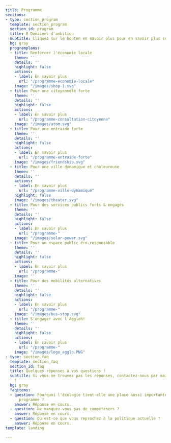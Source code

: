 ```yaml
---
title: Programme
sections:
- type: section_program
  template: section_program
  section_id: program
  title: 8 Domaines d'ambition
  subtitle: Cliquez sur le bouton en savoir plus pour en savoir plus sur chaque élément.
  bg: gray
  programplans:
  - title: Renforcer l'économie locale
    theme: ''
    details: ''
    highlight: false
    actions:
    - label: En savoir plus
      url: "/programme-economie-locale"
    image: "/images/shop-1.svg"
  - title: Pour une citoyenneté forte
    theme: ''
    details: ''
    highlight: false
    actions:
    - label: En savoir plus
      url: "/programme-consultation-citoyenne"
    image: "/images/atom.svg"
  - title: Pour une entraide forte
    theme: ''
    details: ''
    highlight: false
    actions:
    - label: En savoir plus
      url: "/programme-entraide-forte"
    image: "/images/friendship.svg"
  - title: Pour une ville dynamique et chaleureuse
    theme: ''
    details: ''
    actions:
    - label: En savoir plus
      url: "/programme-ville-dynamique"
    highlight: false
    image: "/images/theater.svg"
  - title: Pour des services publics forts & engagés
    theme: ''
    details: ''
    highlight: false
    actions:
    - label: En savoir plus
      url: "/programme-"
    image: "/images/solar-power.svg"
  - title: Pour un espace public éco-responsable
    theme: ''
    details: ''
    highlight: false
    actions:
    - label: En savoir plus
      url: "/programme-"
    image: ''
  - title: Pour des mobilités alternatives
    theme: ''
    details: ''
    highlight: false
    actions:
    - label: En savoir plus
      url: "/programme-"
    image: "/images/bus-stop.svg"
  - title: S'engager avec l'Aggloh!
    theme: ''
    details: ''
    highlight: false
    actions:
    - label: En savoir plus
      url: "/programme-"
    image: "/images/logo_agglo.PNG"
- type: section_faq
  template: section_faq
  section_id: faq
  title: Quelques réponses à vos questions !
  subtitle: Si vous ne trouvez pas les réponses, contactez-nous par mail ou téléphone
    !
  bg: gray
  faqitems:
  - question: Pourquoi l'écologie tient-elle une place aussi importante dans notre
      programme ?
    answer: Réponse en cours.
  - question: Ne manquez-vous pas de compétences ?
    answer: Réponse en cours.
  - question: Qu'est-ce que vous reprochez à la politique actuelle ?
    answer: Réponse en cours.
template: landing

---
```

